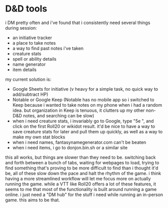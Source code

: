 # D&D tools

i DM pretty often and i've found that i consistently need several things during session:

- an initiative tracker
- a place to take notes
- a way to find past notes i've taken
- creature stats
- spell or ability details
- name generator
- item details

my current solution is:

- Google Sheets for initiative (v heavy for a simple task, no quick way to add/subtract HP)
- Notable or Google Keep (Notable has no mobile app so i switched to Keep because i wanted to take notes on my phone when i had a random idea. but organization in Keep is tenuous, it clutters up my other non-D&D notes, and searching can be slow)
- when i need creature stats, i invariably go to Google, type "5e <creature>", and click on the first Roll20 or wikidot result. it'd be nice to have a way to save creature stats for later and pull them up quickly, as well as a way to make my own stat blocks
- when i need names, fantasynamegenerator.com can't be beaten
- when i need items, i go to donjon.bin.sh or a similar site

this all works, but things are slower than they need to be.
switching back and forth between a bunch of tabs, waiting for webpages to load, trying to find something that's proving to be more difficult to find than i thought it'd be, all of these slow down the pace and halt the rhythm of the game.
i think having a more streamlined workflow will let me focus more on actually running the game.
while a VTT like Roll20 offers a lot of these features, it seems to me that most of the functionality is built around running a game online.
i just need a "DM hub" for the stuff i need while running an in-person game.
this aims to be that.
